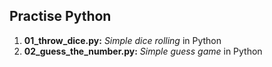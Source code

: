 ## Practise Python

1. **01_throw_dice.py:** *Simple dice rolling* in Python
2. **02_guess_the_number.py:** *Simple guess game* in Python
